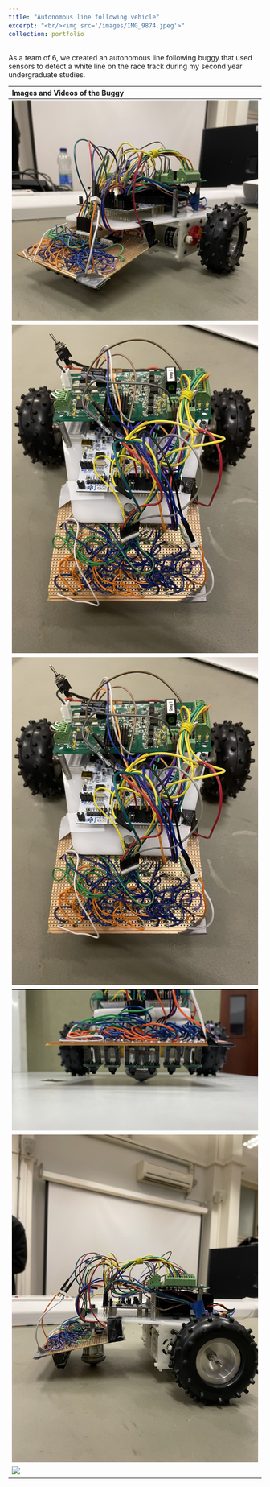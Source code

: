```yaml
---
title: "Autonomous line following vehicle"
excerpt: "<br/><img src='/images/IMG_9874.jpeg'>"
collection: portfolio
---
```

As a team of 6, we created an autonomous line following buggy that used sensors to detect a white line on the race track during my second year undergraduate studies.

| Images and Videos of the Buggy |
|:--------|
| <img src='/images/IMG_9874.jpeg'>  |
| <img src='/images/Buggy_birdview.PNG'> |
|  <img src='/images/Buggy_birdview.PNG'> |
|  <img src='/images/Buggy_Front.jpeg'> |
| <img src='/images/Buggy_side.PNG'> |
| <img src='/images/Buggy.gif'> |





